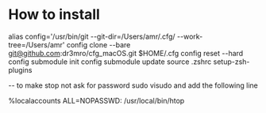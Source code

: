 # How to install 

alias config='/usr/bin/git --git-dir=/Users/amr/.cfg/ --work-tree=/Users/amr'
config clone  --bare git@github.com:dr3mro/cfg_macOS.git $HOME/.cfg
config reset --hard
config submodule init
config submodule update
source .zshrc
setup-zsh-plugins


-- to make stop not ask for password
sudo visudo and add the following line

%localaccounts ALL=NOPASSWD: /usr/local/bin/htop
